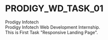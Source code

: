 # PRODIGY_WD_TASK_01
Prodigy Infotech<br>
Prodigy Infotech Web Development Internship. <br>This is First Task "Responsive Landing Page".
